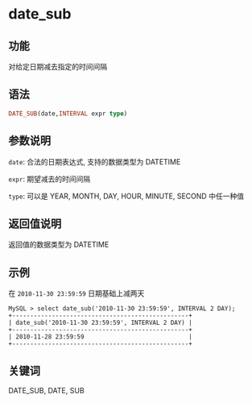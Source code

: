 # date_sub

## 功能

对给定日期减去指定的时间间隔

## 语法

```Haskell
DATE_SUB(date,INTERVAL expr type)
```

## 参数说明

`date`: 合法的日期表达式, 支持的数据类型为 DATETIME

`expr`: 期望减去的时间间隔

`type`: 可以是 YEAR, MONTH, DAY, HOUR, MINUTE, SECOND 中任一种值

## 返回值说明

返回值的数据类型为 DATETIME

## 示例

在 `2010-11-30 23:59:59` 日期基础上减两天

```Plain Text
MySQL > select date_sub('2010-11-30 23:59:59', INTERVAL 2 DAY);
+-------------------------------------------------+
| date_sub('2010-11-30 23:59:59', INTERVAL 2 DAY) |
+-------------------------------------------------+
| 2010-11-28 23:59:59                             |
+-------------------------------------------------+
```

## 关键词

DATE_SUB, DATE, SUB
